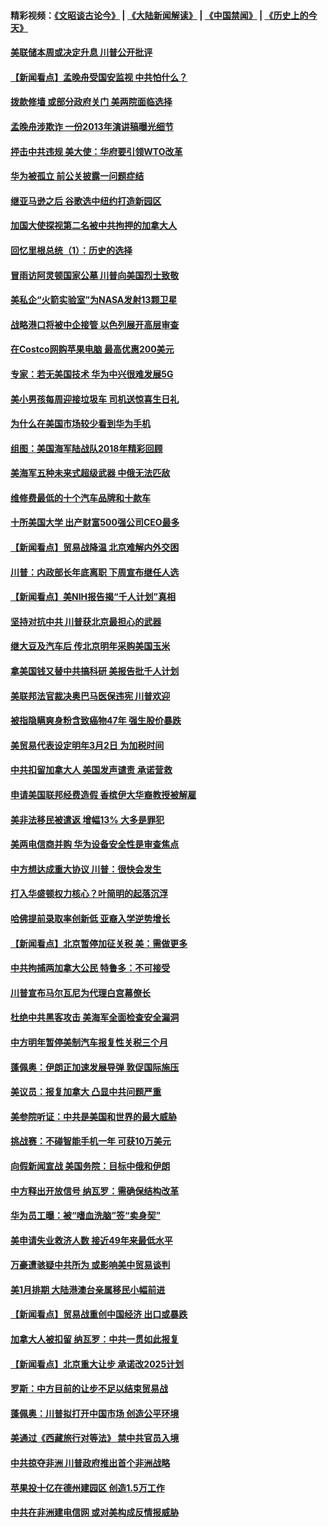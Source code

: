 #### 精彩视频：[《文昭谈古论今》](https://github.com/gfw-breaker/wenzhao/blob/master/README.md?t=12180031) | [《大陆新闻解读》](https://github.com/gfw-breaker/ntdtv-comedy/blob/master/README.md?t=12180031) | [《中国禁闻》](https://github.com/gfw-breaker/ntdtv-news/blob/master/README.md?t=12180031) | [《历史上的今天》](https://github.com/gfw-breaker/today-in-history/blob/master/README.md?t=12180031) 

#### [美联储本周或决定升息 川普公开批评](../pages/nsc412/n10916516.md?t=12180031) 

#### [【新闻看点】孟晚舟受国安监视 中共怕什么？](../pages/nsc412/n10916290.md?t=12180031) 

#### [拨款修墙 或部分政府关门 美两院面临选择](../pages/nsc412/n10916254.md?t=12180031) 

#### [孟晚舟涉欺诈 一份2013年演讲稿曝光细节](../pages/nsc412/n10916405.md?t=12180031) 

#### [抨击中共违规 美大使：华府要引领WTO改革](../pages/nsc412/n10916337.md?t=12180031) 

#### [华为被孤立 前公关披露一问题症结](../pages/nsc412/n10916224.md?t=12180031) 

#### [继亚马逊之后 谷歌选中纽约打造新园区](../pages/nsc412/n10916244.md?t=12180031) 

#### [加国大使探视第二名被中共拘押的加拿大人](../pages/nsc412/n10916036.md?t=12180031) 

#### [回忆里根总统（1）：历史的选择](../pages/nsc412/n10915488.md?t=12180031) 

#### [冒雨访阿灵顿国家公墓 川普向美国烈士致敬](../pages/nsc412/n10914684.md?t=12180031) 

#### [美私企“火箭实验室”为NASA发射13颗卫星](../pages/nsc412/n10914593.md?t=12180031) 

#### [战略港口将被中企接管 以色列展开高层审查](../pages/nsc412/n10914656.md?t=12180031) 

#### [在Costco网购苹果电脑 最高优惠200美元](../pages/nsc412/n10913554.md?t=12180031) 

#### [专家：若无美国技术 华为中兴很难发展5G](../pages/nsc412/n10913393.md?t=12180031) 

#### [美小男孩每周迎接垃圾车 司机送惊喜生日礼](../pages/nsc412/n10914575.md?t=12180031) 

#### [为什么在美国市场较少看到华为手机](../pages/nsc412/n10912210.md?t=12180031) 

#### [组图：美国海军陆战队2018年精彩回顾](../pages/nsc412/n10913826.md?t=12180031) 

#### [美海军五种未来式超级武器 中俄无法匹敌](../pages/nsc412/n10913021.md?t=12180031) 

#### [维修费最低的十个汽车品牌和十款车](../pages/nsc412/n10913112.md?t=12180031) 

#### [十所美国大学 出产财富500强公司CEO最多](../pages/nsc412/n10912203.md?t=12180031) 

#### [【新闻看点】贸易战降温 北京难解内外交困](../pages/nsc412/n10913260.md?t=12180031) 

#### [川普：内政部长年底离职 下周宣布继任人选](../pages/nsc412/n10913180.md?t=12180031) 

#### [【新闻看点】美NIH报告揭“千人计划”真相](../pages/nsc412/n10913124.md?t=12180031) 

#### [坚持对抗中共 川普获北京最担心的武器](../pages/nsc412/n10913202.md?t=12180031) 

#### [继大豆及汽车后 传北京明年采购美国玉米](../pages/nsc412/n10913299.md?t=12180031) 

#### [拿美国钱又替中共搞科研 美报告批千人计划](../pages/nsc412/n10913071.md?t=12180031) 

#### [美联邦法官裁决奥巴马医保违宪 川普欢迎](../pages/nsc412/n10912862.md?t=12180031) 

#### [被指隐瞒爽身粉含致癌物47年 强生股价暴跌](../pages/nsc412/n10912465.md?t=12180031) 

#### [美贸易代表设定明年3月2日 为加税时间](../pages/nsc412/n10912255.md?t=12180031) 

#### [中共扣留加拿大人 美国发声谴责 承诺营救](../pages/nsc412/n10912168.md?t=12180031) 

#### [申请美国联邦经费造假 香槟伊大华裔教授被解雇](../pages/nsc412/n10912060.md?t=12180031) 

#### [美非法移民被遣返 增幅13% 大多是罪犯](../pages/nsc412/n10911846.md?t=12180031) 

#### [美两电信商并购 华为设备安全性是审查焦点](../pages/nsc412/n10911931.md?t=12180031) 

#### [中方想达成重大协议 川普：很快会发生](../pages/nsc412/n10911955.md?t=12180031) 

#### [打入华盛顿权力核心？叶简明的起落沉浮](../pages/nsc412/n10911237.md?t=12180031) 

#### [哈佛提前录取率创新低 亚裔入学逆势增长](../pages/nsc412/n10911512.md?t=12180031) 

#### [【新闻看点】北京暂停加征关税 美：需做更多](../pages/nsc412/n10911633.md?t=12180031) 

#### [中共拘捕两加拿大公民 特鲁多：不可接受](../pages/nsc412/n10911648.md?t=12180031) 

#### [川普宣布马尔瓦尼为代理白宫幕僚长](../pages/nsc412/n10911170.md?t=12180031) 

#### [杜绝中共黑客攻击 美海军全面检查安全漏洞](../pages/nsc412/n10911447.md?t=12180031) 

#### [中方明年暂停美制汽车报复性关税三个月](../pages/nsc412/n10911152.md?t=12180031) 

#### [蓬佩奥：伊朗正加速发展导弹 敦促国际施压](../pages/nsc412/n10910571.md?t=12180031) 

#### [美议员：报复加拿大 凸显中共问题严重](../pages/nsc412/n10909792.md?t=12180031) 

#### [美参院听证：中共是美国和世界的最大威胁](../pages/nsc412/n10910375.md?t=12180031) 

#### [挑战赛：不碰智能手机一年 可获10万美元](../pages/nsc412/n10910060.md?t=12180031) 

#### [向假新闻宣战 美国务院：目标中俄和伊朗](../pages/nsc412/n10909483.md?t=12180031) 

#### [中方释出开放信号 纳瓦罗：需确保结构改革](../pages/nsc412/n10909485.md?t=12180031) 

#### [华为员工曝：被“嗜血洗脑”签“卖身契”](../pages/nsc412/n10909678.md?t=12180031) 

#### [美申请失业救济人数 接近49年来最低水平](../pages/nsc412/n10909595.md?t=12180031) 

#### [万豪遭骇疑中共所为 或影响美中贸易谈判](../pages/nsc412/n10909029.md?t=12180031) 

#### [美1月排期 大陆港澳台亲属移民小幅前进](../pages/nsc412/n10909362.md?t=12180031) 

#### [【新闻看点】贸易战重创中国经济 出口或暴跌](../pages/nsc412/n10909327.md?t=12180031) 

#### [加拿大人被扣留 纳瓦罗：中共一贯如此报复](../pages/nsc412/n10909446.md?t=12180031) 

#### [【新闻看点】北京重大让步 承诺改2025计划](../pages/nsc412/n10908909.md?t=12180031) 

#### [罗斯：中方目前的让步不足以结束贸易战](../pages/nsc412/n10909365.md?t=12180031) 

#### [蓬佩奥：川普拟打开中国市场 创造公平环境](../pages/nsc412/n10909177.md?t=12180031) 

#### [美通过《西藏旅行对等法》 禁中共官员入境](../pages/nsc412/n10909165.md?t=12180031) 

#### [中共掠夺非洲 川普政府推出首个非洲战略](../pages/nsc412/n10909107.md?t=12180031) 

#### [苹果投十亿在德州建园区 创造1.5万工作](../pages/nsc412/n10908912.md?t=12180031) 

#### [中共在非洲建电信网 或对美构成反情报威胁](../pages/nsc412/n10908572.md?t=12180031) 

